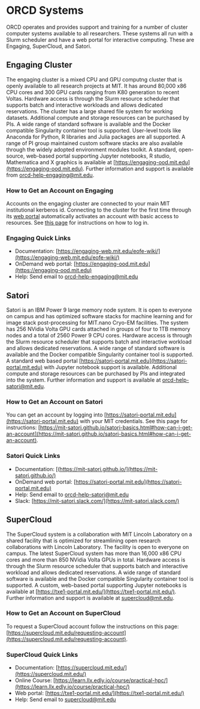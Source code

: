 # ORCD Systems

ORCD operates and provides support and training for a number of cluster computer systems available to all researchers. These systems all run with a Slurm scheduler and have a web portal for interactive computing. These are Engaging, SuperCloud, and Satori.

## Engaging Cluster

The engaging cluster is a mixed CPU and GPU computng cluster that is openly available to all 
research projects at MIT. It has around 80,000 x86 CPU cores and 300 
GPU cards ranging from K80 generation to recent Voltas. Hardware access is through the Slurm 
resource scheduler that supports batch and interactive workloads and allows dedicated reservations.
The cluster has a large shared file system for working datasets. Additional compute and storage 
resources can be purchased by PIs. A wide range of standard software is available and the Docker 
compatible Singularity container tool is supported. User-level tools like Anaconda for Python, 
R libraries and Julia packages are all supported. A range of PI group maintained custom software 
stacks are also available through the widely adopted environment modules toolkit. A standard, 
open-source, web-based portal supporting Jupyter notebooks, R studio, Mathematica and X graphics 
is available at [https://engaging-ood.mit.edu](https://engaging-ood.mit.edu). Further information and support is available from [orcd-help-engaging@mit.edu](mailto:orcd-help-engaging@mit.edu).

### How to Get an Account on Engaging

Accounts on the engaging cluster are connected to your main MIT institutional kerberos id. 
Connecting to the cluster for the first time through its [web portal](https://engaging-ood.mit.edu) automatically activates
an account with basic access to resources. See [this page](https://engaging-web.mit.edu/eofe-wiki/logging_in/engaging-ood/) for instructions on how to log in.

### Engaging Quick Links

- Documentation: [https://engaging-web.mit.edu/eofe-wiki/](https://engaging-web.mit.edu/eofe-wiki/)
- OnDemand web portal: [https://engaging-ood.mit.edu](https://engaging-ood.mit.edu)
- Help: Send email to [orcd-help-engaging@mit.edu](mailto:orcd-help-engaging@mit.edu)

## Satori

Satori is an IBM Power 9 large memory node system. It is open to everyone on campus and has 
optimized software stacks for machine learning and for image stack post-processing for 
MIT.nano Cryo-EM facilities. The system has 256 NVidia Volta GPU cards attached in groups of 
four to 1TB memory nodes and a total of 2560 Power 9 CPU cores. Hardware access is through the 
Slurm resource scheduler that supports batch and interactive workload and allows dedicated 
reservations. A wide range of standard software is available and the Docker compatible 
Singularity container tool is supported. A standard web based portal 
[https://satori-portal.mit.edu](https://satori-portal.mit.edu) with Jupyter notebook support is available. Additional compute 
and storage resources can be purchased by PIs and integrated into the system. Further 
information and support is available at [orcd-help-satori@mit.edu](mailto:orcd-help-satori@mit.edu).

### How to Get an Account on Satori

You can get an account by logging into [https://satori-portal.mit.edu](https://satori-portal.mit.edu) with your MIT credentials. 
See this page for instructions: [https://mit-satori.github.io/satori-basics.html#how-can-i-get-an-account](https://mit-satori.github.io/satori-basics.html#how-can-i-get-an-account).

### Satori Quick Links

- Documentation: [(https://mit-satori.github.io/](https://mit-satori.github.io/)
- OnDemand web portal: [https://satori-portal.mit.edu](https://satori-portal.mit.edu)
- Help: Send email to [orcd-help-satori@mit.edu](mailto:orcd-help-satori@mit.edu)
- Slack: [https://mit-satori.slack.com/](https://mit-satori.slack.com/)

## SuperCloud

The SuperCloud system is a collaboration with MIT Lincoln Laboratory on a shared facility that 
is optimized for streamlining open research collaborations with Lincoln Laboratory. The facility 
is open to everyone on campus. The latest SuperCloud system has more than 16,000 x86 CPU cores 
and more than 850 NVidia Volta GPUs in total. Hardware access is through the Slurm resource 
scheduler that supports batch and interactive workload and allows dedicated reservations. A wide 
range of standard software is available and the Docker compatible Singularity container tool is 
supported. A custom, web-based portal supporting Jupyter notebooks is available at
[https://txe1-portal.mit.edu/](https://txe1-portal.mit.edu/). Further information and support is available at 
[supercloud@mit.edu](mailto:supercloud@mit.edu).

### How to Get an Account on SuperCloud

To request a SuperCloud account follow the instructions on this page: 
[https://supercloud.mit.edu/requesting-account](https://supercloud.mit.edu/requesting-account).

### SuperCloud Quick Links

- Documentation: [https://supercloud.mit.edu/](https://supercloud.mit.edu/)
- Online Course: [https://learn.llx.edly.io/course/practical-hpc/](https://learn.llx.edly.io/course/practical-hpc/)
- Web portal: [https://txe1-portal.mit.edu/](https://txe1-portal.mit.edu/)
- Help: Send email to [supercloud@mit.edu](mailto:supercloud@mit.edu)